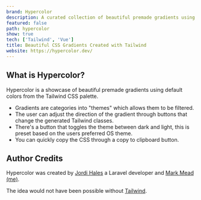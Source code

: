 ```yaml
---
brand: Hypercolor
description: A curated collection of beautiful premade gradients using default colors from the Tailwind palette as well as a selection of custom color gradients.
featured: false
path: hypercolor
show: true
tech: ['Tailwind', 'Vue']
title: Beautiful CSS Gradients Created with Tailwind
website: https://hypercolor.dev/
---
```


## What is Hypercolor?

Hypercolor is a showcase of beautiful premade gradients using default colors from the Tailwind CSS palette.

- Gradients are categories into "themes" which allows them to be filtered.
- The user can adjust the direction of the gradient through buttons that change the generated Tailwind classes.
- There's a button that toggles the theme between dark and light, this is preset based on the users preferred OS theme.
- You can quickly copy the CSS through a copy to clipboard button.

## Author Credits

Hypercolor was created by [Jordi Hales](https://twitter.com/consolelogjordi) a Laravel developer and [Mark Mead (me)](https://twitter.com/itsmarkmead).

The idea would not have been possible without [Tailwind](https://tailwindcss.com/).
